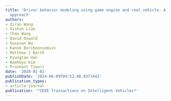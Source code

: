 ```yaml
---
title: 'Driver behavior modeling using game engine and real vehicle: A learning-based
  approach'
authors:
- Ziran Wang
- Xishun Liao
- Chao Wang
- David Oswald
- Guoyuan Wu
- Kanok Boriboonsomsin
- Matthew J Barth
- Kyungtae Han
- BaekGyu Kim
- Prashant Tiwari
date: '2020-01-01'
publishDate: '2024-06-09T04:52:48.837144Z'
publication_types:
- article-journal
publication: '*IEEE Transactions on Intelligent Vehicles*'
---
```

